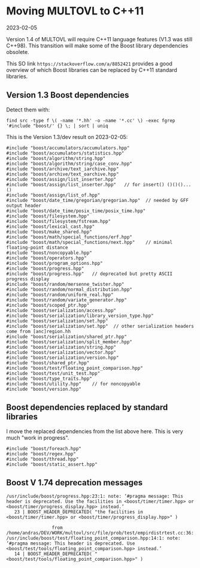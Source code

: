 # Moving MULTOVL to C++11

2023-02-05

Version 1.4 of MULTOVL will require C++11 language features
(V1.3 was still C++98). This transition will make some of the Boost
library dependencies obsolete.

This SO link `https://stackoverflow.com/a/8852421` provides a good overview
of which Boost libraries can be replaced by C++11 standard libraries.

## Version 1.3 Boost dependencies

Detect them with:

`find src -type f \( -name '*.hh' -o -name '*.cc' \) -exec fgrep '#include "boost/' {} \; | sort | uniq`

This is the Version 1.3/dev result on 2023-02-05:

```
#include "boost/accumulators/accumulators.hpp"
#include "boost/accumulators/statistics.hpp"
#include "boost/algorithm/string.hpp"
#include "boost/algorithm/string/case_conv.hpp"
#include "boost/archive/text_iarchive.hpp"
#include "boost/archive/text_oarchive.hpp"
#include "boost/assign/list_inserter.hpp"
#include "boost/assign/list_inserter.hpp"   // for insert() ()()()...()
#include "boost/assign/list_of.hpp"
#include "boost/date_time/gregorian/gregorian.hpp"  // needed by GFF output header
#include "boost/date_time/posix_time/posix_time.hpp"
#include "boost/filesystem.hpp"
#include "boost/filesystem/fstream.hpp"
#include "boost/lexical_cast.hpp"
#include "boost/make_shared.hpp"
#include "boost/math/special_functions/erf.hpp"
#include "boost/math/special_functions/next.hpp"    // minimal floating-point distance
#include "boost/noncopyable.hpp"
#include "boost/operators.hpp"
#include "boost/program_options.hpp"
#include "boost/progress.hpp"
#include "boost/progress.hpp"   // deprecated but pretty ASCII progress display
#include "boost/random/mersenne_twister.hpp"
#include "boost/random/normal_distribution.hpp"
#include "boost/random/uniform_real.hpp"
#include "boost/random/variate_generator.hpp"
#include "boost/scoped_ptr.hpp"
#include "boost/serialization/access.hpp"
#include "boost/serialization/library_version_type.hpp"
#include "boost/serialization/set.hpp"
#include "boost/serialization/set.hpp"  // other serialization headers come from [anc]region.hh
#include "boost/serialization/shared_ptr.hpp"
#include "boost/serialization/split_member.hpp"
#include "boost/serialization/string.hpp"
#include "boost/serialization/vector.hpp"
#include "boost/serialization/version.hpp"
#include "boost/shared_ptr.hpp"
#include "boost/test/floating_point_comparison.hpp"
#include "boost/test/unit_test.hpp"
#include "boost/type_traits.hpp"
#include "boost/utility.hpp"    // for noncopyable
#include "boost/version.hpp"
```

## Boost dependencies replaced by standard libraries

I move the replaced dependencies from the list above here.
This is very much "work in progress".

```
#include "boost/foreach.hpp"
#include "boost/regex.hpp"
#include "boost/thread.hpp"
#include "boost/static_assert.hpp"
```

## Boost V 1.74 deprecation messages

```
/usr/include/boost/progress.hpp:23:1: note: ‘#pragma message: This header is deprecated. Use the facilities in <boost/timer/timer.hpp> or <boost/timer/progress_display.hpp> instead.’
   23 | BOOST_HEADER_DEPRECATED( "the facilities in <boost/timer/timer.hpp> or <boost/timer/progress_display.hpp>" )
```

```
                 from /home/andras/DEV/WORK/multovl/src/file/prob/test/empirdistrtest.cc:36:
/usr/include/boost/test/floating_point_comparison.hpp:14:1: note: ‘#pragma message: This header is deprecated. Use <boost/test/tools/floating_point_comparison.hpp> instead.’
   14 | BOOST_HEADER_DEPRECATED( "<boost/test/tools/floating_point_comparison.hpp>" )
```